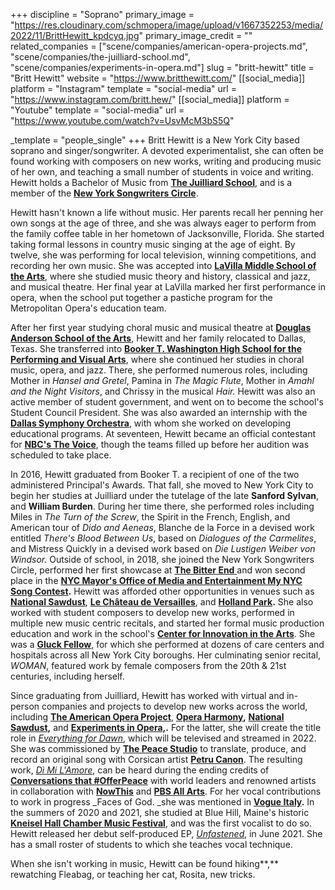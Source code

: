 +++
discipline = "Soprano"
primary_image = "https://res.cloudinary.com/schmopera/image/upload/v1667352253/media/2022/11/BrittHewitt_kpdcyq.jpg"
primary_image_credit = ""
related_companies = ["scene/companies/american-opera-projects.md", "scene/companies/the-juilliard-school.md", "scene/companies/experiments-in-opera.md"]
slug = "britt-hewitt"
title = "Britt Hewitt"
website = "https://www.britthewitt.com/"
[[social_media]]
platform = "Instagram"
template = "social-media"
url = "https://www.instagram.com/britt.hew/"
[[social_media]]
platform = "Youtube"
template = "social-media"
url = "https://www.youtube.com/watch?v=UsvMcM3bS5Q"

_template = "people_single"
+++
Britt Hewitt is a New York City based soprano and singer/songwriter. A devoted experimentalist, she can often be found working with composers on new works, writing and producing music of her own, and teaching a small number of students in voice and writing. Hewitt holds a Bachelor of Music from [**The Juilliard School**](https://www.juilliard.edu/), and is a member of the [**New York Songwriters Circle**](https://songwriters-circle.com/).

Hewitt hasn't known a life without music. Her parents recall her penning her own songs at the age of three, and she was always eager to perform from the family coffee table in her hometown of Jacksonville, Florida. She started taking formal lessons in country music singing at the age of eight. By twelve, she was performing for local television, winning competitions, and recording her own music. She was accepted into [**LaVilla Middle School of the Arts**](https://dcps.duvalschools.org/Page/336), where she studied music theory and history, classical and jazz, and musical theatre. Her final year at LaVilla marked her first performance in opera, when the school put together a pastiche program for the Metropolitan Opera's education team.

After her first year studying choral music and musical theatre at [**Douglas Anderson School of the Arts**](https://dcps.duvalschools.org/anderson), Hewitt and her family relocated to Dallas, Texas. She transferred into [**Booker T. Washington High School for the Performing and Visual Arts**](https://dcps.duvalschools.org/anderson), where she continued her studies in choral music, opera, and jazz. There, she performed numerous roles, including Mother in _Hansel and Gretel_, Pamina in _The Magic Flute_, Mother in _Amahl and the Night Visitors_, and Chrissy in the musical _Hair._ Hewitt was also an active member of student government, and went on to become the school's Student Council President. She was also awarded an internship with the [**Dallas Symphony Orchestra**](https://www.dallassymphony.org/), with whom she worked on developing educational programs. At seventeen, Hewitt became an official contestant for [**NBC's The Voice**](https://www.nbc.com/the-voice), though the teams filled up before her audition was scheduled to take place.

In 2016, Hewitt graduated from Booker T. a recipient of one of the two administered Principal's Awards. That fall, she moved to New York City to begin her studies at Juilliard under the tutelage of the late **Sanford Sylvan**, and **William Burden**. During her time there, she performed roles including Miles in _The Turn of the Screw_, the Spirit in the French, English, and American tour of _Dido and Aeneas_, Blanche de la Force in a devised work entitled _There's Blood Between Us_, based on _Dialogues of the Carmelites_, and Mistress Quickly in a devised work based on _Die Lustigen Weiber von Windsor._ Outside of school, in 2018, she joined the New York Songwriters Circle, performed her first showcase at [**The Bitter End** ](https://bitterend.com/#/events)and won second place in the [**NYC Mayor's Office of Media and Entertainment My NYC Song Contest**](https://www1.nyc.gov/site/mome/industries/mynycsong-winners.page)**.** Hewitt was afforded other opportunities in venues such as [**National Sawdust**](https://nationalsawdust.org/), [**Le Château de Versailles**](https://en.chateauversailles.fr/), and [**Holland Park**](https://operahollandpark.com/)**.** She also worked with student composers to develop new works, performed in multiple new music centric recitals, and started her formal music production education and work in the school's [**Center for Innovation in the Arts**](https://www.juilliard.edu/school/academics/center-innovation-arts/center-innovation-arts-courses). She was a [**Gluck Fellow**](https://www.juilliard.edu/juilliard-all/community-engagement-programs/interactive-concerts-and-fellowships), for which she performed at dozens of care centers and hospitals across all New York City boroughs. Her culminating senior recital, _WOMAN_, featured work by female composers from the 20th & 21st centuries, including herself.

Since graduating from Juilliard, Hewitt has worked with virtual and in-person companies and projects to develop new works across the world, including [**The American Opera Project**](https://www.aopopera.org/), [**Opera Harmony**](https://operavision.eu/en/library/performances/digital-opera/opera-harmony)**,** [**National Sawdust**](https://nationalsawdust.org/)**,** and [**Experiments in Opera,**](https://experimentsinopera.com/)**.** For the latter, she will create the title role in [_Everything for Dawn_](https://experimentsinopera.com/portfolio-item/everythingfordawn/), which will be televised and streamed in 2022. She was commissioned by [**The Peace Studio**](https://thepeacestudio.org/day-97/) to translate, produce, and record an original song with Corsican artist [**Petru Canon**](https://m.facebook.com/Petru-Canon-569437700147267/). The resulting work, [_Dì Mi L'Amore_](https://levelmusic.lnk.to/3qd9m7), can be heard during the ending credits of [**Conversations that #OfferPeace**](https://thepeacestudio.org/conversations-that-offerpeace/) with world leaders and renowned artists in collaboration with [**NowThis**](https://www.facebook.com/watch/?v=2712503369023332) and [**PBS All Arts**](https://allarts.org/programs/conversations-that-offerpeace/). For her vocal contributions to work in progress _Faces of God. _she was mentioned in [**Vogue Italy**](https://www.vogue.it/vogue-talents/gallery/danza-e-moda-life-is-a-performance-di-terrence-zhou)**.** In the summers of 2020 and 2021, she studied at Blue Hill, Maine's historic [**Kneisel Hall Chamber Music Festival**](https://kneisel.org/), and was the first vocalist to do so. Hewitt released her debut self-produced EP, [_Unfastened_](https://levelmusic.lnk.to/kf9sQY), in June 2021. She has a small roster of students to which she teaches vocal technique.

When she isn't working in music, Hewitt can be found hiking**,** rewatching Fleabag, or teaching her cat, Rosita, new tricks.
